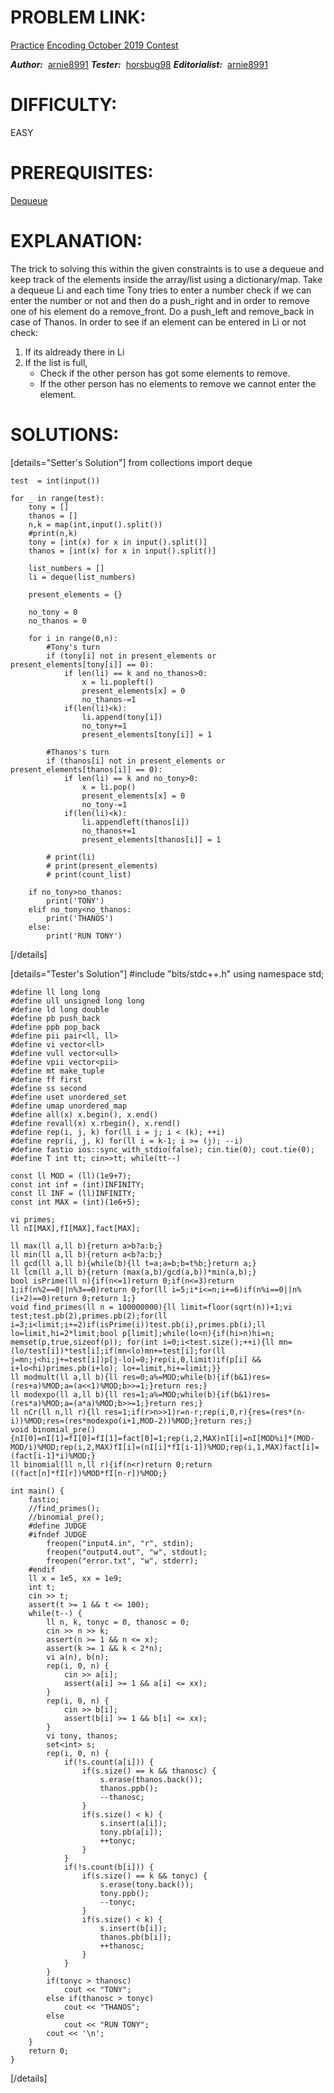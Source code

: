 # PROBLEM LINK:

[Practice](https://www.codechef.com/ENOC2019/problems/TVT)
[Encoding October 2019 Contest](https://www.codechef.com/ENOC2019?order=desc&sortBy=successful_submissions)

***Author:***  [arnie8991](https://www.codechef.com/users/arnie8991)
***Tester:***  [horsbug98](https://www.codechef.com/users/horsbug98)
***Editorialist:***  [arnie8991](https://www.codechef.com/users/arnie8991)

# DIFFICULTY:
EASY

# PREREQUISITES:
[Dequeue](https://en.wikipedia.org/wiki/Double-ended_queue)
 
# EXPLANATION:

The trick to solving this within the given constraints is to use a dequeue and keep track of the elements inside the array/list using a dictionary/map.
Take a dequeue Li and each time Tony tries to enter a number check if we can enter the number or not and then do a push_right and in order to remove one of his element do a remove_front.  Do a push_left and remove_back in case of Thanos.
In order to see if an element can be entered in Li or not check:
1. If its aldready there in Li
2. If the list is full, 
    * Check if the other person has got some elements to remove. 
    * If the other person has no elements to remove we cannot enter the element. 

# SOLUTIONS:

[details="Setter's Solution"]
    from collections import deque

    test  = int(input())

    for _ in range(test): 
        tony = []
        thanos = []
        n,k = map(int,input().split())
        #print(n,k)
        tony = [int(x) for x in input().split()]
        thanos = [int(x) for x in input().split()]

        list_numbers = []
        li = deque(list_numbers)

        present_elements = {}

        no_tony = 0 
        no_thanos = 0
        
        for i in range(0,n):
            #Tony's turn 
            if (tony[i] not in present_elements or present_elements[tony[i]] == 0):
                if len(li) == k and no_thanos>0:
                    x = li.popleft()
                    present_elements[x] = 0
                    no_thanos-=1
                if(len(li)<k):
                    li.append(tony[i])
                    no_tony+=1
                    present_elements[tony[i]] = 1
                
            #Thanos's turn
            if (thanos[i] not in present_elements or present_elements[thanos[i]] == 0):
                if len(li) == k and no_tony>0:
                    x = li.pop()
                    present_elements[x] = 0
                    no_tony-=1
                if(len(li)<k):
                    li.appendleft(thanos[i])
                    no_thanos+=1
                    present_elements[thanos[i]] = 1
                
            # print(li)
            # print(present_elements)
            # print(count_list)

        if no_tony>no_thanos:
            print('TONY')
        elif no_tony<no_thanos:
            print('THANOS')
        else:
            print('RUN TONY')
[/details]

[details="Tester's Solution"]
    #include "bits/stdc++.h"
    using namespace std;
    
    #define ll long long
    #define ull unsigned long long
    #define ld long double
    #define pb push_back
    #define ppb pop_back
    #define pii pair<ll, ll>
    #define vi vector<ll>
    #define vull vector<ull>
    #define vpii vector<pii>
    #define mt make_tuple
    #define ff first
    #define ss second
    #define uset unordered_set
    #define umap unordered_map
    #define all(x) x.begin(), x.end()
    #define revall(x) x.rbegin(), x.rend()
    #define rep(i, j, k) for(ll i = j; i < (k); ++i)
    #define repr(i, j, k) for(ll i = k-1; i >= (j); --i)
    #define fastio ios::sync_with_stdio(false); cin.tie(0); cout.tie(0);
    #define T int tt; cin>>tt; while(tt--)
    
    const ll MOD = (ll)(1e9+7);
    const int inf = (int)INFINITY;
    const ll INF = (ll)INFINITY;
    const int MAX = (int)(1e6+5);
    
    vi primes;
    ll nI[MAX],fI[MAX],fact[MAX];
    
    ll max(ll a,ll b){return a>b?a:b;}
    ll min(ll a,ll b){return a<b?a:b;}
    ll gcd(ll a,ll b){while(b){ll t=a;a=b;b=t%b;}return a;}     
    ll lcm(ll a,ll b){return (max(a,b)/gcd(a,b))*min(a,b);}
    bool isPrime(ll n){if(n<=1)return 0;if(n<=3)return 1;if(n%2==0||n%3==0)return 0;for(ll i=5;i*i<=n;i+=6)if(n%i==0||n%(i+2)==0)return 0;return 1;}
    void find_primes(ll n = 100000000){ll limit=floor(sqrt(n))+1;vi test;test.pb(2),primes.pb(2);for(ll i=3;i<limit;i+=2)if(isPrime(i))test.pb(i),primes.pb(i);ll lo=limit,hi=2*limit;bool p[limit];while(lo<n){if(hi>n)hi=n;
    memset(p,true,sizeof(p)); for(int i=0;i<test.size();++i){ll mn=(lo/test[i])*test[i];if(mn<lo)mn+=test[i];for(ll j=mn;j<hi;j+=test[i])p[j-lo]=0;}rep(i,0,limit)if(p[i] && i+lo<hi)primes.pb(i+lo); lo+=limit,hi+=limit;}}
    ll modmult(ll a,ll b){ll res=0;a%=MOD;while(b){if(b&1)res=(res+a)%MOD;a=(a<<1)%MOD;b>>=1;}return res;}
    ll modexpo(ll a,ll b){ll res=1;a%=MOD;while(b){if(b&1)res=(res*a)%MOD;a=(a*a)%MOD;b>>=1;}return res;}
    ll nCr(ll n,ll r){ll res=1;if(r>n>>1)r=n-r;rep(i,0,r){res=(res*(n-i))%MOD;res=(res*modexpo(i+1,MOD-2))%MOD;}return res;}
    void binomial_pre(){nI[0]=nI[1]=fI[0]=fI[1]=fact[0]=1;rep(i,2,MAX)nI[i]=nI[MOD%i]*(MOD-MOD/i)%MOD;rep(i,2,MAX)fI[i]=(nI[i]*fI[i-1])%MOD;rep(i,1,MAX)fact[i]=(fact[i-1]*i)%MOD;}
    ll binomial(ll n,ll r){if(n<r)return 0;return ((fact[n]*fI[r])%MOD*fI[n-r])%MOD;}
    
    int main() {
        fastio;
        //find_primes();
        //binomial_pre();
        #define JUDGE
        #ifndef JUDGE
            freopen("input4.in", "r", stdin);
            freopen("output4.out", "w", stdout);
            freopen("error.txt", "w", stderr);
        #endif
        ll x = 1e5, xx = 1e9;
        int t;
        cin >> t;
        assert(t >= 1 && t <= 100);
        while(t--) {
            ll n, k, tonyc = 0, thanosc = 0;
            cin >> n >> k;
            assert(n >= 1 && n <= x);
            assert(k >= 1 && k < 2*n);
            vi a(n), b(n);
            rep(i, 0, n) {
                cin >> a[i];
                assert(a[i] >= 1 && a[i] <= xx);
            }
            rep(i, 0, n) {
                cin >> b[i];
                assert(b[i] >= 1 && b[i] <= xx);
            }
            vi tony, thanos;
            set<int> s;
            rep(i, 0, n) {
                if(!s.count(a[i])) {
                    if(s.size() == k && thanosc) {
                        s.erase(thanos.back());
                        thanos.ppb();
                        --thanosc;
                    }
                    if(s.size() < k) {
                        s.insert(a[i]);
                        tony.pb(a[i]);
                        ++tonyc;
                    }
                }
                if(!s.count(b[i])) {
                    if(s.size() == k && tonyc) {
                        s.erase(tony.back());
                        tony.ppb();
                        --tonyc;
                    }
                    if(s.size() < k) {
                        s.insert(b[i]);
                        thanos.pb(b[i]);
                        ++thanosc;
                    }
                }
            }
            if(tonyc > thanosc)
                cout << "TONY";
            else if(thanosc > tonyc)
                cout << "THANOS";
            else
                cout << "RUN TONY";
            cout << '\n';
        }
        return 0;
    }
[/details]